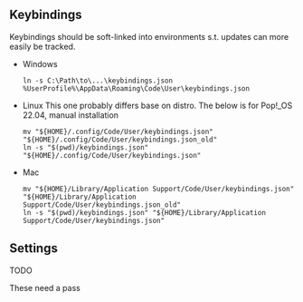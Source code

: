 Keybindings
-----------

Keybindings should be soft-linked into environments s.t. updates can more easily be tracked.


* Windows
  ```
  ln -s C:\Path\to\...\keybindings.json %UserProfile%\AppData\Roaming\Code\User\keybindings.json
  ```

* Linux
  This one probably differs base on distro. The below is for Pop!_OS 22.04, manual installation
  ```
  mv "${HOME}/.config/Code/User/keybindings.json" "${HOME}/.config/Code/User/keybindings.json_old"
  ln -s "$(pwd)/keybindings.json" "${HOME}/.config/Code/User/keybindings.json"
  ```

* Mac
  ```
  mv "${HOME}/Library/Application Support/Code/User/keybindings.json" "${HOME}/Library/Application Support/Code/User/keybindings.json_old"
  ln -s "$(pwd)/keybindings.json" "${HOME}/Library/Application Support/Code/User/keybindings.json"
  ```

Settings
--------

TODO

These need a pass

